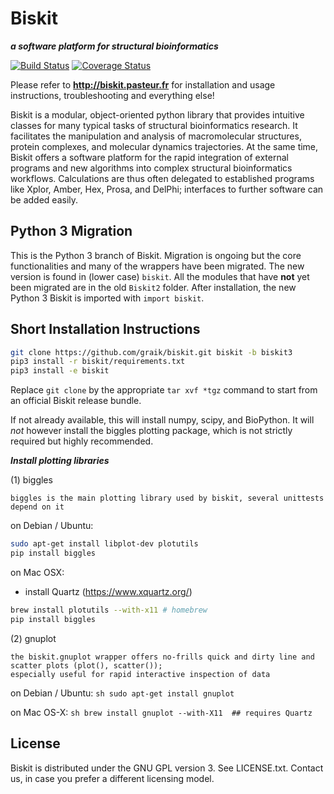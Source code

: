 Biskit
==========
___a software platform for structural bioinformatics___

[![Build Status](https://travis-ci.org/graik/biskit.svg?branch=biskit3)](https://travis-ci.org/graik/biskit)
[![Coverage Status](https://coveralls.io/repos/github/graik/biskit/badge.svg?branch=biskit3&service=github)](https://coveralls.io/github/graik/biskit?branch=biskit3)

Please refer to 
            **http://biskit.pasteur.fr**
for installation and usage instructions, troubleshooting and
everything else!

Biskit is a modular, object-oriented python library that provides
intuitive classes for many typical tasks of structural bioinformatics
research. It facilitates the manipulation and analysis of
macromolecular structures, protein complexes, and molecular dynamics
trajectories. At the same time, Biskit offers a software platform for
the rapid integration of external programs and new algorithms into
complex structural bioinformatics workflows. Calculations are thus
often delegated to established programs like Xplor, Amber, Hex, Prosa,
and DelPhi; interfaces to further software can be added
easily. 

Python 3 Migration
-------------------

This is the Python 3 branch of Biskit. Migration is ongoing but the core functionalities and many of the wrappers have been migrated. The new version is found in (lower case) ```biskit```. All the modules that have **not** yet been migrated are in the old ```Biskit2``` folder. After installation, the new Python 3 Biskit is imported with ```import biskit```.

Short Installation Instructions
--------------------------------

```sh
git clone https://github.com/graik/biskit.git biskit -b biskit3
pip3 install -r biskit/requirements.txt
pip3 install -e biskit
```
Replace `git clone` by the appropriate `tar xvf *tgz` command to start from an official Biskit release bundle.

If not already available, this will install numpy, scipy, and BioPython. It will *not* however install the biggles plotting package, which is not strictly required but highly recommended.

___Install plotting libraries___

(1) biggles

    biggles is the main plotting library used by biskit, several unittests depend on it
 
 on Debian / Ubuntu:
   ```sh
   sudo apt-get install libplot-dev plotutils
   pip install biggles
   ```
 
 on Mac OSX:
   * install Quartz (https://www.xquartz.org/)
   ```sh
   brew install plotutils --with-x11 # homebrew
   pip install biggles
   ```

(2) gnuplot

    the biskit.gnuplot wrapper offers no-frills quick and dirty line and scatter plots (plot(), scatter()); 
    especially useful for rapid interactive inspection of data
  
  on Debian / Ubuntu:
    ``sh
    sudo apt-get install gnuplot
    ``
  
  on Mac OS-X:
    ``sh
    brew install gnuplot --with-X11  ## requires Quartz
    ``

License
-------

Biskit is distributed under the GNU GPL version 3. See LICENSE.txt. Contact us, in case you prefer a different licensing model.
